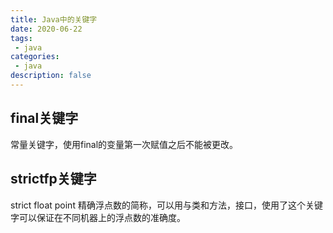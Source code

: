 ```yaml
---
title: Java中的关键字
date: 2020-06-22
tags:
 - java
categories:
 - java
description: false
---
```


## final关键字
常量关键字，使用final的变量第一次赋值之后不能被更改。

## strictfp关键字
strict float point 精确浮点数的简称，可以用与类和方法，接口，使用了这个关键字可以保证在不同机器上的浮点数的准确度。